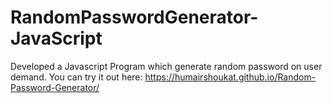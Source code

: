 # RandomPasswordGenerator-JavaScript 
Developed a Javascript Program which generate random password on user demand. You can try it out here: https://humairshoukat.github.io/Random-Password-Generator/
